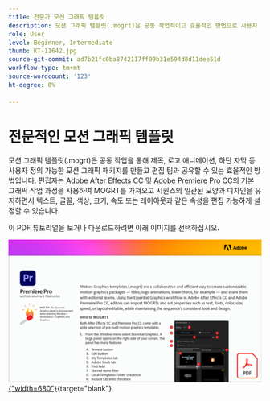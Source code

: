 ```yaml
---
title: 전문가 모션 그래픽 템플릿
description: 모션 그래픽 템플릿(.mogrt)은 공동 작업적이고 효율적인 방법으로 사용자 정의 가능한 모션 그래픽 패키지(제목, 로고 애니메이션, 하단 자막)를 만들고 편집 팀과 공유합니다
role: User
level: Beginner, Intermediate
thumb: KT-11642.jpg
source-git-commit: ad7b21fc0ba8742117ff09b31e594d8d11dee51d
workflow-type: tm+mt
source-wordcount: '123'
ht-degree: 0%

---
```


# 전문적인 모션 그래픽 템플릿

모션 그래픽 템플릿(.mogrt)은 공동 작업을 통해 제목, 로고 애니메이션, 하단 자막 등 사용자 정의 가능한 모션 그래픽 패키지를 만들고 편집 팀과 공유할 수 있는 효율적인 방법입니다. 편집자는 Adobe After Effects CC 및 Adobe Premiere Pro CC의 기본 그래픽 작업 과정을 사용하여 MOGRT를 가져오고 시퀀스의 일관된 모양과 디자인을 유지하면서 텍스트, 글꼴, 색상, 크기, 속도 또는 레이아웃과 같은 속성을 편집 가능하게 설정할 수 있습니다.

이 PDF 튜토리얼을 보거나 다운로드하려면 아래 이미지를 선택하십시오.

[![자습서의 첫 페이지 이미지](assets/MORGTs.png){&quot;width=680&quot;}](assets/Adobe-Premiere-Pro-Motion-Graphics-Templates.pdf){target=&quot;blank&quot;}
